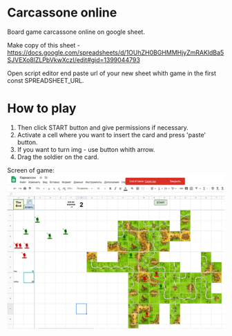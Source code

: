 # Carcassone online
Board game carcassone online on google sheet.

Make copy of this sheet - https://docs.google.com/spreadsheets/d/1OUhZH0BGHMMHjyZmRAKldBa5SJVEXo8lZLPbVkwXczI/edit#gid=1399044793

Open script editor end paste url of your new sheet whith game in the first const SPREADSHEET_URL.



# How to play
1. Then click START button and give permissions if necessary.
2. Activate a cell where you want to insert the card and press 'paste' button.
3. If you want to turn img - use button whith arrow.
4. Drag the soldier on the card.

Screen of game:
![Drag Racing](screen.jpg)
